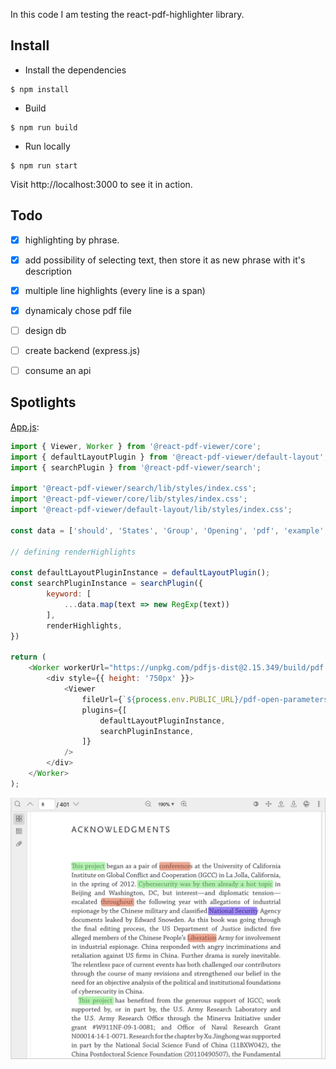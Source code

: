 In this code I am testing the react-pdf-highlighter library.

## Install

* Install the dependencies

```console
$ npm install
```

* Build

```console
$ npm run build
```

* Run locally

```console
$ npm run start
```

Visit http://localhost:3000 to see it in action.

## Todo
- [x] highlighting by phrase.
- [x] add possibility of selecting text, then store it as new phrase with it's description
- [x] multiple line highlights (every line is a span)
- [x] dynamicaly chose pdf file
- [ ] design db
- [ ] create backend (express.js)
- [ ] consume an api


## Spotlights

[App.js](src/App.js):

``` javascript
import { Viewer, Worker } from '@react-pdf-viewer/core';
import { defaultLayoutPlugin } from '@react-pdf-viewer/default-layout';
import { searchPlugin } from '@react-pdf-viewer/search';

import '@react-pdf-viewer/search/lib/styles/index.css';
import '@react-pdf-viewer/core/lib/styles/index.css';
import '@react-pdf-viewer/default-layout/lib/styles/index.css';

const data = ['should', 'States', 'Group', 'Opening', 'pdf', 'example', 'File', 'includes']

// defining renderHighlights

const defaultLayoutPluginInstance = defaultLayoutPlugin();
const searchPluginInstance = searchPlugin({
        keyword: [
            ...data.map(text => new RegExp(text)) 
        ],
        renderHighlights,
})

return (
    <Worker workerUrl="https://unpkg.com/pdfjs-dist@2.15.349/build/pdf.worker.js">
        <div style={{ height: '750px' }}>
            <Viewer
                fileUrl={`${process.env.PUBLIC_URL}/pdf-open-parameters.pdf`}
                plugins={[
                    defaultLayoutPluginInstance,
                    searchPluginInstance,
                ]}
            />
        </div>
    </Worker>
);
```

<!-- <img alt="overview" src="https://user-images.githubusercontent.com/71042937/209880987-6d848ecb-e8b6-4535-a269-d661e29cf7d2.png"> -->
<img alt="overview" src="./public/overview.png">
